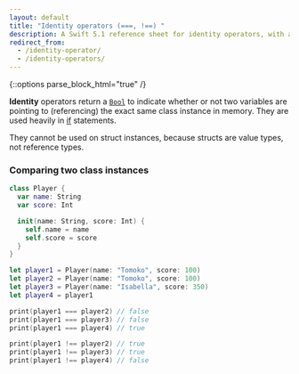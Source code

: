```yaml
---
layout: default
title: "Identity operators (===, !==) "
description: A Swift 5.1 reference sheet for identity operators, with an example comparing two class instances.
redirect_from:
  - /identity-operator/
  - /identity-operators/
---
```

{::options parse_block_html="true" /}

**Identity** operators return a [`Bool`](/bool) to indicate whether or not two variables are pointing to (referencing) the exact same class instance in memory. They are used heavily in [if](/if) statements.

They cannot be used on struct instances, because structs are value types, not reference types.

### Comparing two class instances

```swift
class Player {
  var name: String
  var score: Int

  init(name: String, score: Int) {
    self.name = name
    self.score = score
  }
}

let player1 = Player(name: "Tomoko", score: 100)
let player2 = Player(name: "Tomoko", score: 100)
let player3 = Player(name: "Isabella", score: 350)
let player4 = player1

print(player1 === player2) // false
print(player1 === player3) // false
print(player1 === player4) // true

print(player1 !== player2) // true
print(player1 !== player3) // true
print(player1 !== player4) // false
```
